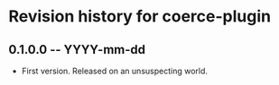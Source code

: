 # Revision history for coerce-plugin

## 0.1.0.0 -- YYYY-mm-dd

* First version. Released on an unsuspecting world.
